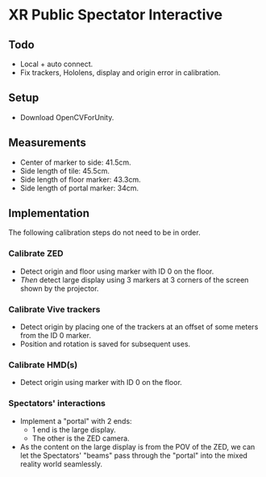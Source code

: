 # XR Public Spectator Interactive

## Todo

- Local + auto connect.
- Fix trackers, Hololens, display and origin error in calibration.

## Setup

- Download OpenCVForUnity.

## Measurements

- Center of marker to side: 41.5cm.
- Side length of tile: 45.5cm.
- Side length of floor marker: 43.3cm.
- Side length of portal marker: 34cm.

## Implementation

The following calibration steps do not need to be in order.

### Calibrate ZED

- Detect origin and floor using marker with ID 0 on the floor.
- _Then_ detect large display using 3 markers at 3 corners of the screen shown by the projector.

### Calibrate Vive trackers

- Detect origin by placing one of the trackers at an offset of some meters from the ID 0 marker.
- Position and rotation is saved for subsequent uses.

### Calibrate HMD(s)

- Detect origin using marker with ID 0 on the floor.

### Spectators' interactions

- Implement a "portal" with 2 ends:
  - 1 end is the large display.
  - The other is the ZED camera.
- As the content on the large display is from the POV of the ZED, we can let the Spectators' "beams" pass through the "portal" into the mixed reality world seamlessly.
